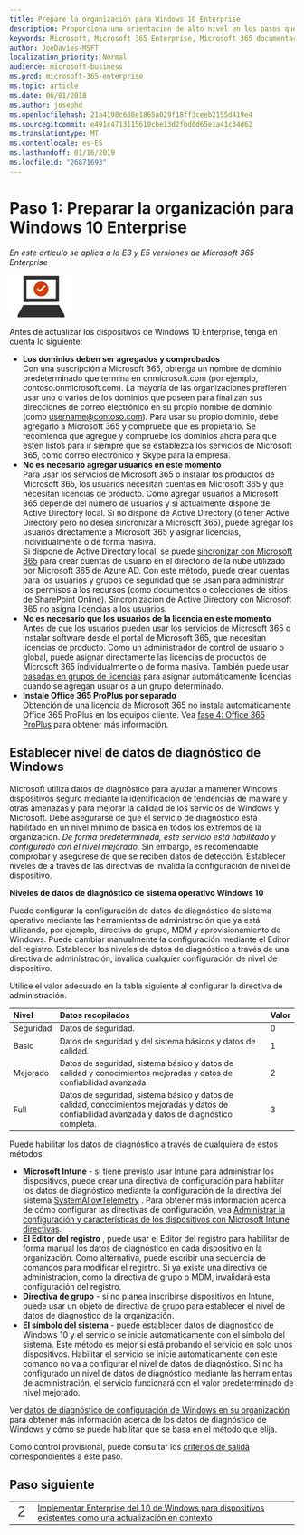 ```yaml
---
title: Prepare la organización para Windows 10 Enterprise
description: Proporciona una orientación de alto nivel en los pasos que necesarios para implementar Windows 10 Enterprise en los equipos como parte de Microsoft 365 Enterprise.
keywords: Microsoft, Microsoft 365 Enterprise, Microsoft 365 documentación, Enterprise del 10 de Windows, la implementación de 365
author: JoeDavies-MSFT
localization_priority: Normal
audience: microsoft-business
ms.prod: microsoft-365-enterprise
ms.topic: article
ms.date: 06/01/2018
ms.author: josephd
ms.openlocfilehash: 21a4198c688e1865a029f18ff3ceeb2155d419e4
ms.sourcegitcommit: e491c4713115610cbe13d2fbd0d65e1a41c34d62
ms.translationtype: MT
ms.contentlocale: es-ES
ms.lasthandoff: 01/16/2019
ms.locfileid: "26871693"
---
```

# <a name="step-1-prepare-your-organization-for-windows-10-enterprise"></a>Paso 1: Preparar la organización para Windows 10 Enterprise

*En este artículo se aplica a la E3 y E5 versiones de Microsoft 365 Enterprise*

![](./media/deploy-foundation-infrastructure/win10enterprise_icon-small.png)

Antes de actualizar los dispositivos de Windows 10 Enterprise, tenga en cuenta lo siguiente:

- **Los dominios deben ser agregados y comprobados** <br>Con una suscripción a Microsoft 365, obtenga un nombre de dominio predeterminado que termina en onmicrosoft.com (por ejemplo, contoso.onmicrosoft.com). La mayoría de las organizaciones prefieren usar uno o varios de los dominios que poseen para finalizan sus direcciones de correo electrónico en su propio nombre de dominio (como username@contoso.com). Para usar su propio dominio, debe agregarlo a Microsoft 365 y compruebe que es propietario. Se recomienda que agregue y compruebe los dominios ahora para que estén listos para ir siempre que se establezca los servicios de Microsoft 365, como correo electrónico y Skype para la empresa.
- **No es necesario agregar usuarios en este momento** <br>Para usar los servicios de Microsoft 365 o instalar los productos de Microsoft 365, los usuarios necesitan cuentas en Microsoft 365 y que necesitan licencias de producto. Cómo agregar usuarios a Microsoft 365 depende del número de usuarios y si actualmente dispone de Active Directory local. Si no dispone de Active Directory (o tener Active Directory pero no desea sincronizar a Microsoft 365), puede agregar los usuarios directamente a Microsoft 365 y asignar licencias, individualmente o de forma masiva.<br>Si dispone de Active Directory local, se puede [sincronizar con Microsoft 365](identity-azure-ad-connect-health.md) para crear cuentas de usuario en el directorio de la nube utilizado por Microsoft 365 de Azure AD. Con este método, puede crear cuentas para los usuarios y grupos de seguridad que se usan para administrar los permisos a los recursos (como documentos o colecciones de sitios de SharePoint Online). Sincronización de Active Directory con Microsoft 365 no asigna licencias a los usuarios.
- **No es necesario que los usuarios de la licencia en este momento** <br>Antes de que los usuarios pueden usar los servicios de Microsoft 365 o instalar software desde el portal de Microsoft 365, que necesitan licencias de producto. Como un administrador de control de usuario o global, puede asignar directamente las licencias de productos de Microsoft 365 individualmente o de forma masiva. También puede usar [basadas en grupos de licencias](identity-group-based-licensing.md) para asignar automáticamente licencias cuando se agregan usuarios a un grupo determinado. 
- **Instale Office 365 ProPlus por separado** <br>Obtención de una licencia de Microsoft 365 no instala automáticamente Office 365 ProPlus en los equipos cliente. Vea [fase 4: Office 365 ProPlus](office365proplus-infrastructure.md) para obtener más información. 

## <a name="set-windows-diagnostics-data-level"></a>Establecer nivel de datos de diagnóstico de Windows

Microsoft utiliza datos de diagnóstico para ayudar a mantener Windows dispositivos seguro mediante la identificación de tendencias de malware y otras amenazas y para mejorar la calidad de los servicios de Windows y Microsoft. Debe asegurarse de que el servicio de diagnóstico está habilitado en un nivel mínimo de básica en todos los extremos de la organización. *De forma predeterminada, este servicio está habilitado y configurado con el nivel mejorado.* Sin embargo, es recomendable comprobar y asegúrese de que se reciben datos de detección. Establecer niveles de a través de las directivas de invalida la configuración de nivel de dispositivo. 

**Niveles de datos de diagnóstico de sistema operativo Windows 10**

Puede configurar la configuración de datos de diagnóstico de sistema operativo mediante las herramientas de administración que ya está utilizando, por ejemplo, directiva de grupo, MDM y aprovisionamiento de Windows. Puede cambiar manualmente la configuración mediante el Editor del registro. Establecer los niveles de datos de diagnóstico a través de una directiva de administración, invalida cualquier configuración de nivel de dispositivo.

Utilice el valor adecuado en la tabla siguiente al configurar la directiva de administración.

| Nivel | Datos recopilados | Valor |
|:--- |:--- |:--- |
| Seguridad | Datos de seguridad. | 0 |
| Basic | Datos de seguridad y del sistema básicos y datos de calidad. | 1 |
| Mejorado | Datos de seguridad, sistema básico y datos de calidad y conocimientos mejoradas y datos de confiabilidad avanzada. | 2 |
| Full | Datos de seguridad, sistema básico y datos de calidad, conocimientos mejoradas y datos de confiabilidad avanzada y datos de diagnóstico completa. | 3 |

Puede habilitar los datos de diagnóstico a través de cualquiera de estos métodos:

* **Microsoft Intune** - si tiene previsto usar Intune para administrar los dispositivos, puede crear una directiva de configuración para habilitar los datos de diagnóstico mediante la configuración de la directiva del sistema <a href="https://docs.microsoft.com/windows/client-management/mdm/policy-csp-system#system-allowtelemetry" target="blank">SystemAllowTelemetry</a> . Para obtener más información acerca de cómo configurar las directivas de configuración, vea [Administrar la configuración y características de los dispositivos con Microsoft Intune directivas](https://aka.ms/intuneconfigpolicies).
* **El Editor del registro** , puede usar el Editor del registro para habilitar de forma manual los datos de diagnóstico en cada dispositivo en la organización. Como alternativa, puede escribir una secuencia de comandos para modificar el registro. Si ya existe una directiva de administración, como la directiva de grupo o MDM, invalidará esta configuración del registro.
* **Directiva de grupo** - si no planea inscribirse dispositivos en Intune, puede usar un objeto de directiva de grupo para establecer el nivel de datos de diagnóstico de la organización.
* **El símbolo del sistema** - puede establecer datos de diagnóstico de Windows 10 y el servicio se inicie automáticamente con el símbolo del sistema. Este método es mejor si está probando el servicio en solo unos dispositivos. Habilitar el servicio se inicie automáticamente con este comando no va a configurar el nivel de datos de diagnóstico. Si no ha configurado un nivel de datos de diagnóstico mediante las herramientas de administración, el servicio funcionará con el valor predeterminado de nivel mejorado.

Ver [datos de diagnóstico de configuración de Windows en su organización](https://docs.microsoft.com/windows/configuration/configure-windows-diagnostic-data-in-your-organization) para obtener más información acerca de los datos de diagnóstico de Windows y cómo se puede habilitar que se basa en el método que elija.

Como control provisional, puede consultar los [criterios de salida](windows10-exit-criteria.md#crit-windows10-step1) correspondientes a este paso.

## <a name="next-step"></a>Paso siguiente

|||
|:-------|:-----|
|![](./media/stepnumbers/Step2.png)| [Implementar Enterprise del 10 de Windows para dispositivos existentes como una actualización en contexto](windows10-deploy-inplaceupgrade.md) |






